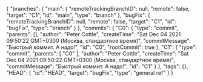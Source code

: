 {
  "branches": {
    "main": {
      "remoteTrackingBranchID": null,
      "remote": false,
      "target": "C1",
      "id": "main",
      "type": "branch"
    },
    "bugFix": {
      "remoteTrackingBranchID": null,
      "remote": false,
      "target": "C1",
      "id": "bugFix",
      "type": "branch"
    }
  },
  "commits": {
    "C0": {
      "type": "commit",
      "parents": [],
      "author": "Peter Cottle",
      "createTime": "Sat Dec 04 2021 09:50:22 GMT+0300 (Москва, стандартное время)",
      "commitMessage": "Быстрый коммит. А надо!",
      "id": "C0",
      "rootCommit": true
    },
    "C1": {
      "type": "commit",
      "parents": [
        "C0"
      ],
      "author": "Peter Cottle",
      "createTime": "Sat Dec 04 2021 09:50:22 GMT+0300 (Москва, стандартное время)",
      "commitMessage": "Быстрый коммит. А надо!",
      "id": "C1"
    }
  },
  "tags": {},
  "HEAD": {
    "id": "HEAD",
    "target": "bugFix",
    "type": "general ref"
  }
}
